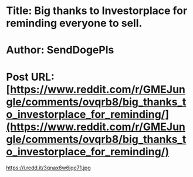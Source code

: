 # Title: Big thanks to Investorplace for reminding everyone to sell.
# Author: SendDogePls
# Post URL: [https://www.reddit.com/r/GMEJungle/comments/ovqrb8/big_thanks_to_investorplace_for_reminding/](https://www.reddit.com/r/GMEJungle/comments/ovqrb8/big_thanks_to_investorplace_for_reminding/)


https://i.redd.it/3qnax6w6jqe71.jpg